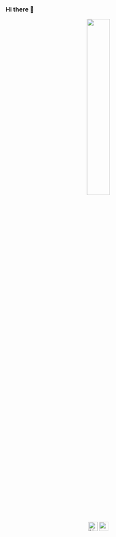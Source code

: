 ### Hi there 👋

<div id="header" align="center">
  <img src="https://media1.giphy.com/media/QuDgW7dXQfCZiWVXD4/giphy.gif" width="35%"/>
</div>

<div id="badges" align="center">
  <a href="https://www.linkedin.com/in/albagutierrezpedemonte">
  <img src="https://img.shields.io/badge/LinkedIn-blue?logo=linkedin&logoColor=white&style=for-the-badge" alt="LinkedIn Badge" height="25"/></a>
  <img src="https://komarev.com/ghpvc/?username=albaguti&style=flat-square&color=blue" alt="" height="25"/>
</div>
<!--
**albaguti/albaguti** is a ✨ _special_ ✨ repository because its `README.md` (this file) appears on your GitHub profile.

Here are some ideas to get you started:

- 🔭 I’m currently working on ...
- 🌱 I’m currently learning ...
- 👯 I’m looking to collaborate on ...
- 🤔 I’m looking for help with ...
- 💬 Ask me about ...
- 📫 How to reach me: ...
- 😄 Pronouns: ...
- ⚡ Fun fact: ...
-->

